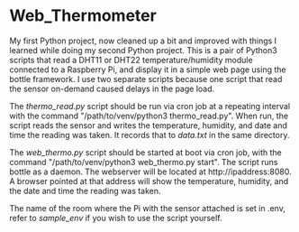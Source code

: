 # Web_Thermometer

My first Python project, now cleaned up a bit and improved with things I learned while doing my second Python project. This is a pair of Python3 scripts that read a DHT11 or DHT22 temperature/humidity module connected to a Raspberry Pi, and display it in a simple web page using the bottle framework. I use two separate scripts because one script that read the sensor on-demand caused delays in the page load.

The *thermo_read.py* script should be run via cron job at a repeating interval with the command "/path/to/venv/python3 thermo_read.py". When run, the script reads the sensor and writes the temperature, humidity, and date and time the reading was taken. It records that to *data.txt* in the same directory.

The *web_thermo.py* script should be started at boot via cron job, with the command "/path/to/venv/python3 web_thermo.py start". The script runs bottle as a daemon. The webserver will be located at http://ipaddress:8080. A browser pointed at that address will show the temperature, humidity, and the date and time the reading was taken.

The name of the room where the Pi with the sensor attached is set in .env, refer to *sample_env* if you wish to use the script yourself.